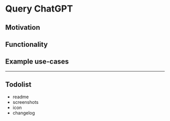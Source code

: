 # Query ChatGPT

## Motivation

## Functionality

## Example use-cases

***

## Todolist

- readme
- screenshots
- icon
- changelog
